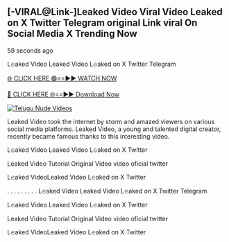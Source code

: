## [-VIRAL@Link-]Leaked Video Viral Video Leaked on X Twitter Telegram original Link viral On Social Media X Trending Now



59 seconds ago

L𝚎aked Video Leaked Video L𝚎aked on X Twitter Telegram

[🌐 CLICK HERE 🟢==►► WATCH NOW](https://azvirallink.blogspot.com/2025/01/viral-video-new-year-2025.html)

[🔴 CLICK HERE 🌐==►► Download Now](https://azvirallink.blogspot.com/2025/01/viral-video-new-year-2025.html)

[![Telugu Nude Videos](https://i.imgur.com/6ooyjBv.gif)](https://azvirallink.blogspot.com/2025/01/viral-video-new-year-2025.html)

Leaked Video took the internet by storm and amazed viewers on various social media platforms. Leaked Video, a young and talented digital creator, recently became famous thanks to this interesting video.

L𝚎aked Video Leaked Video L𝚎aked on X Twitter

Leaked Video Tutorial Original Video video oficial twitter

L𝚎aked VideoLeaked Video L𝚎aked on X Twitter

. . . . . . . . . L𝚎aked Video Leaked Video L𝚎aked on X Twitter Telegram

L𝚎aked Video Leaked Video L𝚎aked on X Twitter

Leaked Video Tutorial Original Video video oficial twitter

L𝚎aked VideoLeaked Video L𝚎aked on X Twitter